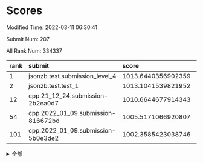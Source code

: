 # Scores

Modified Time: 2022-03-11 06:30:41

Submit Num: 207

All Rank Num: 334337

| rank |               submit               |       score        |       sigma        | pk_num |
| :--- | :--------------------------------- | :----------------- | :----------------- | :----- |
| 1    | jsonzb.test.submission_level_4     | 1013.6440356902359 | 0.7923701010499502 | 6460   |
| 2    | jsonzb.test.test_1                 | 1013.1041539821952 | 0.8221385165288384 | 6452   |
| 12   | cpp.21_12_24.submission-2b2ea0d7   | 1010.6644677914343 | 0.8014857855135749 | 6457   |
| 54   | cpp.2022_01_09.submission-816672bd | 1005.5171066920807 | 0.7152882857988702 | 6463   |
| 101  | cpp.2022_01_09.submission-5b0e3de2 | 1002.3585423038746 | 0.697293234581107  | 6463   |


<details>
<summary>全部</summary>

| rank |                 submit                 |       score        |       sigma        | pk_num |
| :--- | :------------------------------------- | :----------------- | :----------------- | :----- |
| 1    | jsonzb.test.submission_level_4         | 1013.6440356902359 | 0.7923701010499502 | 6460   |
| 2    | jsonzb.test.test_1                     | 1013.1041539821952 | 0.8221385165288384 | 6452   |
| 3    | gobigger.level_3.submission_level_3_23 | 1011.613595002042  | 0.7631511245503234 | 6462   |
| 4    | gobigger.level_3.submission_level_3_49 | 1011.3896085240435 | 0.7649248883708414 | 6460   |
| 5    | gobigger.level_3.submission_level_3_43 | 1011.1782419900449 | 0.7669060018537392 | 6463   |
| 6    | gobigger.level_3.submission_level_3_30 | 1011.1222001790599 | 0.7385876727520344 | 6463   |
| 7    | gobigger.level_3.submission_level_3_20 | 1011.085919444836  | 0.7436196314767594 | 6463   |
| 8    | gobigger.level_3.submission_level_3_25 | 1010.9893900983383 | 0.770928309407748  | 6459   |
| 9    | gobigger.level_3.submission_level_3_45 | 1010.9563344475702 | 0.7662303017868759 | 6468   |
| 10   | gobigger.level_3.submission_level_3_44 | 1010.880159422785  | 0.7698914526631326 | 6464   |
| 11   | gobigger.level_3.submission_level_3_42 | 1010.6759793604894 | 0.7707993956355114 | 6456   |
| 12   | cpp.21_12_24.submission-2b2ea0d7       | 1010.6644677914343 | 0.8014857855135749 | 6457   |
| 13   | gobigger.level_3.submission_level_3_13 | 1010.6418812016216 | 0.7592048473662991 | 6461   |
| 14   | gobigger.level_3.submission_level_3_14 | 1010.6157245864634 | 0.754127933173748  | 6459   |
| 15   | gobigger.level_3.submission_level_3_17 | 1010.5991649965359 | 0.769559944544668  | 6459   |
| 16   | gobigger.level_3.submission_level_3_11 | 1010.5815029101902 | 0.7749006360089274 | 6467   |
| 17   | gobigger.level_3.submission_level_3_5  | 1010.5778410681437 | 0.7546309565842848 | 6455   |
| 18   | gobigger.level_3.submission_level_3_22 | 1010.4520531863734 | 0.7529401635515732 | 6456   |
| 19   | gobigger.level_3.submission_level_3_10 | 1010.3770800847725 | 0.7469245902441413 | 6460   |
| 20   | gobigger.level_3.submission_level_3_36 | 1010.2967514378805 | 0.7632363590893838 | 6459   |
| 21   | gobigger.level_3.submission_level_3_18 | 1010.2039181096535 | 0.7533803710149567 | 6460   |
| 22   | gobigger.level_3.submission_level_3_4  | 1010.1821227498119 | 0.7557050435761041 | 6457   |
| 23   | gobigger.level_3.submission_level_3_19 | 1010.1685241528492 | 0.7678320684023069 | 6464   |
| 24   | gobigger.level_3.submission_level_3_39 | 1010.1554665624043 | 0.7782966477842901 | 6462   |
| 25   | gobigger.level_3.submission_level_3_33 | 1010.0860504845713 | 0.7701030247964182 | 6463   |
| 26   | gobigger.level_3.submission_level_3_12 | 1010.0457578653026 | 0.7506507976825494 | 6456   |
| 27   | gobigger.level_3.submission_level_3_29 | 1010.0311773861159 | 0.7489329245268577 | 6462   |
| 28   | gobigger.level_3.submission_level_3_40 | 1010.0016005194453 | 0.7485946538787372 | 6461   |
| 29   | gobigger.level_3.submission_level_3_24 | 1009.9863874436745 | 0.7686541185470525 | 6456   |
| 30   | gobigger.level_3.submission_level_3_32 | 1009.9621647246387 | 0.7446497321772109 | 6465   |
| 31   | gobigger.level_3.submission_level_3_7  | 1009.9570821326671 | 0.7505802273192794 | 6459   |
| 32   | gobigger.level_3.submission_level_3_28 | 1009.9095853185083 | 0.7434530300206563 | 6461   |
| 33   | gobigger.level_3.submission_level_3_38 | 1009.8604534081978 | 0.7413206759512337 | 6469   |
| 34   | gobigger.level_3.submission_level_3_6  | 1009.7786987205353 | 0.7507279863123114 | 6461   |
| 35   | gobigger.level_3.submission_level_3_16 | 1009.7531931065441 | 0.7379634427387068 | 6461   |
| 36   | gobigger.level_3.submission_level_3_8  | 1009.701832316461  | 0.7512898041325736 | 6457   |
| 37   | gobigger.level_3.submission_level_3_46 | 1009.6672268154258 | 0.7455231052902525 | 6464   |
| 38   | gobigger.level_3.submission_level_3_41 | 1009.5816532391476 | 0.75647094454778   | 6462   |
| 39   | gobigger.level_3.submission_level_3_35 | 1009.5198339159317 | 0.7450604362114303 | 6452   |
| 40   | gobigger.level_3.submission_level_3_48 | 1009.5193744295352 | 0.7580210831097057 | 6458   |
| 41   | gobigger.level_3.submission_level_3_9  | 1009.4939615055794 | 0.7466723901631246 | 6459   |
| 42   | gobigger.level_3.submission_level_3_0  | 1009.47023914668   | 0.7426337578379488 | 6463   |
| 43   | gobigger.level_3.submission_level_3_27 | 1009.4700429730837 | 0.7615189132370217 | 6459   |
| 44   | gobigger.level_3.submission_level_3_2  | 1009.2964480302577 | 0.7439546280049514 | 6466   |
| 45   | gobigger.level_3.submission_level_3_21 | 1009.1795087633672 | 0.752224370229785  | 6457   |
| 46   | gobigger.level_3.submission_level_3_47 | 1009.0234849617457 | 0.7311268268369409 | 6465   |
| 47   | gobigger.level_3.submission_level_3_34 | 1009.0129385409903 | 0.766264522649891  | 6460   |
| 48   | gobigger.level_3.submission_level_3_3  | 1008.8050721753954 | 0.744861657262541  | 6465   |
| 49   | gobigger.level_3.submission_level_3_1  | 1008.7253307999454 | 0.7463163207374249 | 6461   |
| 50   | gobigger.level_3.submission_level_3_31 | 1008.6136234702592 | 0.7531674979026182 | 6461   |
| 51   | gobigger.level_3.submission_level_3_37 | 1008.4795233481913 | 0.7447498419879292 | 6465   |
| 52   | gobigger.level_3.submission_level_3_15 | 1008.4776225622642 | 0.7404913263385273 | 6465   |
| 53   | gobigger.level_3.submission_level_3_26 | 1008.3226922291815 | 0.7394909616070843 | 6460   |
| 54   | cpp.2022_01_09.submission-816672bd     | 1005.5171066920807 | 0.7152882857988702 | 6463   |
| 55   | gobigger.level_1.submission_level_1_15 | 1005.2184040457447 | 0.730389638579174  | 6462   |
| 56   | gobigger.level_1.submission_level_1_26 | 1005.0829872648648 | 0.7119185568772429 | 6458   |
| 57   | gobigger.level_1.submission_level_1_29 | 1005.0772386850181 | 0.7270765035662287 | 6463   |
| 58   | gobigger.level_1.submission_level_1_34 | 1004.8373297556005 | 0.7173202307850678 | 6460   |
| 59   | gobigger.level_1.submission_level_1_35 | 1004.7216224152689 | 0.7315337084919477 | 6461   |
| 60   | gobigger.level_1.submission_level_1_21 | 1004.6812706780605 | 0.7111273558740596 | 6458   |
| 61   | gobigger.level_1.submission_level_1_45 | 1004.5302100343448 | 0.7206172343297719 | 6456   |
| 62   | gobigger.level_1.submission_level_1_7  | 1004.385655749209  | 0.7164084812181332 | 6464   |
| 63   | gobigger.level_1.submission_level_1_46 | 1004.3075904569846 | 0.715522547234044  | 6462   |
| 64   | gobigger.level_1.submission_level_1_42 | 1004.260902841088  | 0.7380202504239183 | 6463   |
| 65   | gobigger.level_1.submission_level_1_30 | 1004.213697304061  | 0.7134102311469397 | 6462   |
| 66   | gobigger.level_1.submission_level_1_19 | 1004.1863428484643 | 0.7245308836005738 | 6463   |
| 67   | gobigger.level_1.submission_level_1_32 | 1004.1781469618047 | 0.7312239518077347 | 6460   |
| 68   | gobigger.level_1.submission_level_1_2  | 1004.1364684991861 | 0.7147554901874935 | 6458   |
| 69   | gobigger.level_1.submission_level_1_31 | 1004.0118863434919 | 0.7185696524187697 | 6463   |
| 70   | gobigger.level_1.submission_level_1_33 | 1003.953156711948  | 0.7187508940050364 | 6456   |
| 71   | gobigger.level_1.submission_level_1_43 | 1003.9058013349469 | 0.7201481548329851 | 6457   |
| 72   | gobigger.level_1.submission_level_1_18 | 1003.8883287212907 | 0.709937251895714  | 6465   |
| 73   | gobigger.level_1.submission_level_1_11 | 1003.8525828567173 | 0.7158020528406088 | 6458   |
| 74   | gobigger.level_1.submission_level_1_1  | 1003.7686700436376 | 0.7094468086787049 | 6466   |
| 75   | gobigger.level_1.submission_level_1_6  | 1003.7407360098148 | 0.707422861976989  | 6463   |
| 76   | gobigger.level_1.submission_level_1_17 | 1003.7103948364344 | 0.7259213979085274 | 6461   |
| 77   | gobigger.level_1.submission_level_1_4  | 1003.5733463638213 | 0.7163294550898939 | 6466   |
| 78   | gobigger.level_1.submission_level_1_44 | 1003.5712926978074 | 0.7199953351112415 | 6460   |
| 79   | gobigger.level_1.submission_level_1_9  | 1003.4829201417402 | 0.712203385875882  | 6460   |
| 80   | gobigger.level_1.submission_level_1_13 | 1003.4717585849902 | 0.7173908849905611 | 6458   |
| 81   | gobigger.level_1.submission_level_1_28 | 1003.3245757580686 | 0.7176127491623454 | 6461   |
| 82   | gobigger.level_1.submission_level_1_49 | 1003.2967167874195 | 0.7113502844537557 | 6463   |
| 83   | gobigger.level_1.submission_level_1_3  | 1003.282357778277  | 0.7200629575736723 | 6461   |
| 84   | gobigger.level_1.submission_level_1_22 | 1003.2640281432144 | 0.7189539831025616 | 6459   |
| 85   | gobigger.level_1.submission_level_1_8  | 1003.2509281508331 | 0.7154042552686628 | 6462   |
| 86   | gobigger.level_1.submission_level_1_39 | 1003.2013191949258 | 0.7141862458466075 | 6461   |
| 87   | gobigger.level_1.submission_level_1_0  | 1003.1908713280501 | 0.7102108356100789 | 6459   |
| 88   | gobigger.level_1.submission_level_1_25 | 1003.1388114546696 | 0.7042998839678807 | 6462   |
| 89   | gobigger.level_1.submission_level_1_10 | 1003.0926942673793 | 0.7098302969300087 | 6455   |
| 90   | gobigger.level_1.submission_level_1_27 | 1003.0549551380466 | 0.7271339365765915 | 6462   |
| 91   | gobigger.level_1.submission_level_1_48 | 1003.0302818116015 | 0.7251720885628129 | 6462   |
| 92   | gobigger.level_1.submission_level_1_37 | 1002.9690769223376 | 0.7270148920620727 | 6458   |
| 93   | gobigger.level_1.submission_level_1_23 | 1002.8888808676086 | 0.7142762522866445 | 6459   |
| 94   | gobigger.level_1.submission_level_1_5  | 1002.821816411487  | 0.7287917289314616 | 6461   |
| 95   | gobigger.level_1.submission_level_1_41 | 1002.8047245443934 | 0.7210476241567142 | 6455   |
| 96   | gobigger.level_1.submission_level_1_24 | 1002.743468431091  | 0.7231755693726502 | 6461   |
| 97   | gobigger.level_1.submission_level_1_40 | 1002.6966135789952 | 0.7204826007157058 | 6459   |
| 98   | gobigger.level_1.submission_level_1_16 | 1002.470266506143  | 0.7230913839553956 | 6460   |
| 99   | gobigger.level_1.submission_level_1_47 | 1002.4382354427538 | 0.715225061763399  | 6457   |
| 100  | gobigger.level_1.submission_level_1_14 | 1002.3607978851131 | 0.7115919213057713 | 6459   |
| 101  | cpp.2022_01_09.submission-5b0e3de2     | 1002.3585423038746 | 0.697293234581107  | 6463   |
| 102  | gobigger.level_1.submission_level_1_20 | 1002.3361237762451 | 0.7079282277076668 | 6462   |
| 103  | gobigger.level_1.submission_level_1_12 | 1002.2962480833497 | 0.7142286176515263 | 6461   |
| 104  | gobigger.level_1.submission_level_1_38 | 1002.1570499224889 | 0.7257022116258061 | 6462   |
| 105  | gobigger.level_1.submission_level_1_36 | 1001.8222334299229 | 0.7168846703423376 | 6459   |
| 106  | gobigger.random.submission_random_2    | 997.4982339314305  | 0.7153066336850774 | 6460   |
| 107  | gobigger.random.submission_random_29   | 997.4813790411473  | 0.7075642075766998 | 6464   |
| 108  | gobigger.random.submission_random_49   | 996.9871091623129  | 0.7052554347744849 | 6455   |
| 109  | gobigger.random.submission_random_11   | 996.9440145112072  | 0.7148193414738844 | 6462   |
| 110  | gobigger.random.submission_random_19   | 996.7732592167856  | 0.7143780415240488 | 6462   |
| 111  | gobigger.random.submission_random_30   | 996.6998346618477  | 0.712423196938129  | 6462   |
| 112  | gobigger.random.submission_random_34   | 996.6940539974883  | 0.7048131523562956 | 6460   |
| 113  | gobigger.random.submission_random_45   | 996.6582417530506  | 0.7104986208865892 | 6456   |
| 114  | gobigger.random.submission_random_23   | 996.5550718539683  | 0.7206182376309828 | 6464   |
| 115  | gobigger.random.submission_random_40   | 996.534873322369   | 0.7212909286688012 | 6459   |
| 116  | gobigger.random.submission_random_12   | 996.439479985454   | 0.7118975256851462 | 6459   |
| 117  | gobigger.random.submission_random_41   | 996.4354745423931  | 0.7154824662593673 | 6461   |
| 118  | gobigger.random.submission_random_16   | 996.3891190234397  | 0.718919590443776  | 6465   |
| 119  | gobigger.random.submission_random_43   | 996.353437681602   | 0.7056330633358009 | 6460   |
| 120  | gobigger.random.submission_random_5    | 996.3356526782399  | 0.7093409888530363 | 6459   |
| 121  | gobigger.random.submission_random_26   | 996.3018459636058  | 0.7153596858590037 | 6460   |
| 122  | gobigger.random.submission_random_35   | 996.2813789442379  | 0.718690023606383  | 6462   |
| 123  | gobigger.random.submission_random_28   | 996.1373895981333  | 0.7134862366052817 | 6460   |
| 124  | gobigger.random.submission_random_24   | 996.123593764323   | 0.7155231005009139 | 6460   |
| 125  | gobigger.random.submission_random_3    | 996.089064021171   | 0.7046040204579035 | 6462   |
| 126  | gobigger.random.submission_random_33   | 996.0868822186093  | 0.7241284843555041 | 6466   |
| 127  | gobigger.random.submission_random_15   | 996.0386044442064  | 0.7068899493014136 | 6461   |
| 128  | gobigger.random.submission_random_38   | 996.033908724167   | 0.727425652512598  | 6465   |
| 129  | gobigger.random.submission_random_25   | 996.0316810955028  | 0.7230079156278096 | 6461   |
| 130  | gobigger.random.submission_random_21   | 996.0118274523837  | 0.7328185105661661 | 6458   |
| 131  | gobigger.random.submission_random_42   | 995.9822824335763  | 0.7209131956206648 | 6463   |
| 132  | gobigger.random.submission_random_31   | 995.8947867521605  | 0.7088893071969914 | 6461   |
| 133  | gobigger.random.submission_random_47   | 995.8416983468826  | 0.7192695779119397 | 6461   |
| 134  | gobigger.random.submission_random_46   | 995.7311681479108  | 0.7088268145365084 | 6463   |
| 135  | gobigger.random.submission_random_17   | 995.7249747778112  | 0.7156099250576068 | 6460   |
| 136  | gobigger.random.submission_random_9    | 995.6991941415963  | 0.7218819382762456 | 6464   |
| 137  | gobigger.random.submission_random_14   | 995.6750932126271  | 0.717769577966136  | 6460   |
| 138  | gobigger.random.submission_random_20   | 995.6457125146966  | 0.7010310849982295 | 6461   |
| 139  | gobigger.random.submission_random_48   | 995.5963060219254  | 0.7025561699872133 | 6462   |
| 140  | gobigger.random.submission_random_4    | 995.5783380537621  | 0.7066174043394077 | 6466   |
| 141  | gobigger.random.submission_random_6    | 995.5519660731973  | 0.7263519023017467 | 6462   |
| 142  | gobigger.random.submission_random_13   | 995.508901906689   | 0.7060878941604201 | 6455   |
| 143  | gobigger.random.submission_random_10   | 995.4680639904324  | 0.7153512520578488 | 6462   |
| 144  | gobigger.random.submission_random_0    | 995.4589091838264  | 0.7227446054585714 | 6461   |
| 145  | gobigger.random.submission_random_36   | 995.4258155076888  | 0.724456466809932  | 6462   |
| 146  | gobigger.random.submission_random_22   | 995.3629667428485  | 0.7133030860039705 | 6459   |
| 147  | gobigger.random.submission_random_27   | 995.3539137307498  | 0.721489513048433  | 6455   |
| 148  | gobigger.random.submission_random_8    | 995.1659287942055  | 0.7017503803161365 | 6461   |
| 149  | gobigger.random.submission_random_37   | 995.1604582229918  | 0.7193073768637267 | 6455   |
| 150  | gobigger.random.submission_random_7    | 995.1273784448773  | 0.7239093969479263 | 6460   |
| 151  | gobigger.random.submission_random_39   | 995.105390629617   | 0.7231079087499922 | 6459   |
| 152  | gobigger.random.submission_random_44   | 994.915219616362   | 0.71684940215655   | 6462   |
| 153  | gobigger.random.submission_random_32   | 994.7457825267153  | 0.7091961367284771 | 6458   |
| 154  | gobigger.random.submission_random_1    | 994.7169907337806  | 0.7210290236687426 | 6462   |
| 155  | gobigger.random.submission_random_18   | 994.5943193222608  | 0.7140349370737934 | 6458   |
| 156  | gobigger.level_2.submission_level_2_48 | 994.1406688305132  | 0.7319995866564947 | 6461   |
| 157  | gobigger.level_2.submission_level_2_33 | 993.9934795708533  | 0.7294367819444477 | 6464   |
| 158  | gobigger.level_2.submission_level_2_20 | 993.9053350788167  | 0.7331317229413822 | 6460   |
| 159  | gobigger.level_2.submission_level_2_34 | 993.0711541116726  | 0.7405804432618688 | 6465   |
| 160  | gobigger.level_2.submission_level_2_19 | 993.046615892677   | 0.7359920535006046 | 6460   |
| 161  | gobigger.level_2.submission_level_2_18 | 992.992640972779   | 0.7294442154406147 | 6458   |
| 162  | gobigger.level_2.submission_level_2_17 | 992.8939449881216  | 0.7611011094508373 | 6464   |
| 163  | gobigger.level_2.submission_level_2_39 | 992.8806310119571  | 0.7333495259675467 | 6462   |
| 164  | gobigger.level_2.submission_level_2_31 | 992.8596493570182  | 0.7398048599160688 | 6461   |
| 165  | gobigger.level_2.submission_level_2_45 | 992.7581233666047  | 0.7379723549269885 | 6462   |
| 166  | gobigger.level_2.submission_level_2_8  | 992.6789415432563  | 0.7533817337081908 | 6465   |
| 167  | gobigger.level_2.submission_level_2_9  | 992.6650813725898  | 0.735257596940987  | 6461   |
| 168  | gobigger.level_2.submission_level_2_38 | 992.467544426863   | 0.7525805712567373 | 6456   |
| 169  | gobigger.level_2.submission_level_2_11 | 992.415219290507   | 0.7384731558094124 | 6460   |
| 170  | gobigger.level_2.submission_level_2_28 | 992.4114936019195  | 0.7507116765789976 | 6458   |
| 171  | gobigger.level_2.submission_level_2_21 | 992.3889812297772  | 0.7512799526994721 | 6458   |
| 172  | gobigger.level_2.submission_level_2_15 | 992.342600070873   | 0.7459554695345562 | 6461   |
| 173  | gobigger.level_2.submission_level_2_4  | 992.3065202004506  | 0.7552420372151073 | 6464   |
| 174  | gobigger.level_2.submission_level_2_6  | 992.2710677746412  | 0.7523630043182549 | 6461   |
| 175  | gobigger.level_2.submission_level_2_49 | 992.2320573843903  | 0.7599121766419937 | 6461   |
| 176  | gobigger.level_2.submission_level_2_36 | 992.2271766283495  | 0.7628879202822147 | 6462   |
| 177  | gobigger.level_2.submission_level_2_23 | 992.1832481788737  | 0.7597569355276867 | 6455   |
| 178  | gobigger.level_2.submission_level_2_30 | 992.1585173518905  | 0.7589521887853529 | 6455   |
| 179  | gobigger.level_2.submission_level_2_25 | 992.1425133172389  | 0.7448314609205708 | 6462   |
| 180  | gobigger.level_2.submission_level_2_12 | 992.1423446869031  | 0.7435877207918582 | 6460   |
| 181  | gobigger.level_2.submission_level_2_2  | 992.1164730985995  | 0.7398517965876145 | 6461   |
| 182  | gobigger.level_2.submission_level_2_10 | 992.0323791583526  | 0.7423013641467101 | 6461   |
| 183  | gobigger.level_2.submission_level_2_47 | 991.9606918545262  | 0.7380290632594833 | 6463   |
| 184  | gobigger.level_2.submission_level_2_5  | 991.910867285746   | 0.7521801740979553 | 6458   |
| 185  | gobigger.level_2.submission_level_2_35 | 991.8453190876307  | 0.7479328596682282 | 6461   |
| 186  | gobigger.level_2.submission_level_2_22 | 991.7423289968583  | 0.7500026707941676 | 6463   |
| 187  | gobigger.level_2.submission_level_2_27 | 991.6863233697181  | 0.7470258160764539 | 6459   |
| 188  | gobigger.level_2.submission_level_2_41 | 991.6188595262296  | 0.732608178807035  | 6462   |
| 189  | gobigger.level_2.submission_level_2_7  | 991.4266423390928  | 0.7487298950706901 | 6462   |
| 190  | gobigger.level_2.submission_level_2_37 | 991.3866608564288  | 0.7614725744929972 | 6465   |
| 191  | gobigger.level_2.submission_level_2_43 | 991.3339551963123  | 0.7561117837658738 | 6456   |
| 192  | gobigger.level_2.submission_level_2_1  | 991.2492979931295  | 0.7566522660764697 | 6452   |
| 193  | gobigger.level_2.submission_level_2_3  | 991.1833496208674  | 0.7633752210275362 | 6458   |
| 194  | gobigger.level_2.submission_level_2_40 | 991.140885537068   | 0.7605013096577463 | 6461   |
| 195  | gobigger.level_2.submission_level_2_42 | 991.1114713526449  | 0.7424789528285869 | 6466   |
| 196  | gobigger.level_2.submission_level_2_29 | 990.9822917359589  | 0.7713164710526471 | 6457   |
| 197  | gobigger.level_2.submission_level_2_46 | 990.9327633349286  | 0.7471931335911018 | 6460   |
| 198  | gobigger.level_2.submission_level_2_14 | 990.9058823789779  | 0.7477028897178336 | 6466   |
| 199  | gobigger.level_2.submission_level_2_44 | 990.8631369217735  | 0.7586521458149323 | 6458   |
| 200  | gobigger.level_2.submission_level_2_13 | 990.8431673222836  | 0.7479947368229948 | 6465   |
| 201  | gobigger.level_2.submission_level_2_16 | 990.8265126700383  | 0.7538298811017257 | 6455   |
| 202  | gobigger.level_2.submission_level_2_32 | 990.5788819982017  | 0.7655318333561227 | 6462   |
| 203  | gobigger.level_2.submission_level_2_0  | 990.446190614761   | 0.7788228778232281 | 6457   |
| 204  | gobigger.level_2.submission_level_2_26 | 990.3685751413423  | 0.7694224524600701 | 6457   |
| 205  | gobigger.level_2.submission_level_2_24 | 990.1697093619043  | 0.7494633794983723 | 6460   |
| 206  | gobigger.none.submission_none_1        | 977.4094953191476  | 1.3360471953530195 | 6462   |
| 207  | gobigger.none.submission_none_0        | 976.6644158124249  | 1.3494204857707992 | 6465   |

</details>